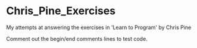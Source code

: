 # Chris_Pine_Exercises
My attempts at answering the exercises in 'Learn to Program' by Chris Pine

Comment out the begin/end comments lines to test code.
